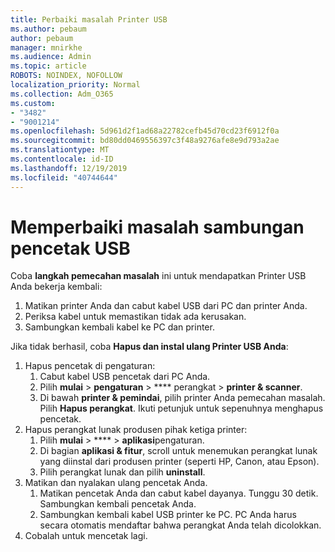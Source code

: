 ```yaml
---
title: Perbaiki masalah Printer USB
ms.author: pebaum
author: pebaum
manager: mnirkhe
ms.audience: Admin
ms.topic: article
ROBOTS: NOINDEX, NOFOLLOW
localization_priority: Normal
ms.collection: Adm_O365
ms.custom:
- "3482"
- "9001214"
ms.openlocfilehash: 5d961d2f1ad68a22782cefb45d70cd23f6912f0a
ms.sourcegitcommit: bd80dd0469556397c3f48a9276afe8e9d793a2ae
ms.translationtype: MT
ms.contentlocale: id-ID
ms.lasthandoff: 12/19/2019
ms.locfileid: "40744644"
---
```

# <a name="fix-usb-printer-connection-issues"></a>Memperbaiki masalah sambungan pencetak USB

Coba **langkah pemecahan masalah** ini untuk mendapatkan Printer USB Anda bekerja kembali:

1. Matikan printer Anda dan cabut kabel USB dari PC dan printer Anda.
2. Periksa kabel untuk memastikan tidak ada kerusakan.
3. Sambungkan kembali kabel ke PC dan printer.

Jika tidak berhasil, coba **Hapus dan instal ulang Printer USB Anda**:

1. Hapus pencetak di pengaturan:
    1. Cabut kabel USB pencetak dari PC Anda.
    2. Pilih **mulai** > **pengaturan** > **** perangkat > **printer & scanner**.
    3. Di bawah **printer & pemindai**, pilih printer Anda pemecahan masalah. Pilih **Hapus perangkat**. Ikuti petunjuk untuk sepenuhnya menghapus pencetak.
2. Hapus perangkat lunak produsen pihak ketiga printer:
    1. Pilih **mulai** > **** > **aplikasi**pengaturan.
    2. Di bagian **aplikasi & fitur**, scroll untuk menemukan perangkat lunak yang diinstal dari produsen printer (seperti HP, Canon, atau Epson).
    3. Pilih perangkat lunak dan pilih **uninstall**.
3. Matikan dan nyalakan ulang pencetak Anda.<br>
    1. Matikan pencetak Anda dan cabut kabel dayanya. Tunggu 30 detik. Sambungkan kembali pencetak Anda.
    2. Sambungkan kembali kabel USB printer ke PC. PC Anda harus secara otomatis mendaftar bahwa perangkat Anda telah dicolokkan.
4. Cobalah untuk mencetak lagi.